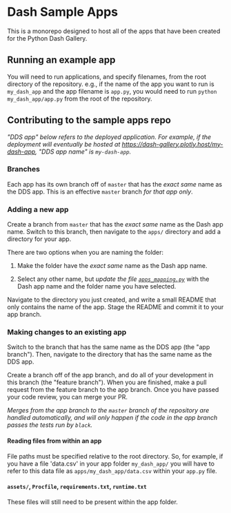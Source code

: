 # Dash Sample Apps

This is a monorepo designed to host all of the apps that have been
created for the Python Dash Gallery.

## Running an example app

You will need to run applications, and specify filenames, from the
root directory of the repository. e.g., if the name of the app you
want to run is `my_dash_app` and the app filename is `app.py`, you
would need to run `python my_dash_app/app.py` from the root of the
repository.

## Contributing to the sample apps repo

_"DDS app" below refers to the deployed application. For example, if
the deployment will eventually be hosted at
https://dash-gallery.plotly.host/my-dash-app, "DDS app name" is
`my-dash-app`._

### Branches

Each app has its own branch off of `master` that has the _exact same_
name as the DDS app. This is an effective `master` branch _for that
app only_.

### Adding a new app

Create a branch from `master` that has the _exact same_ name as the
Dash app name. Switch to this branch, then navigate to the `apps/`
directory and add a directory for your app.

There are two options when you are naming the folder:

1. Make the folder have the _exact same_ name as the Dash app name.

2. Select any other name, but _update the file
   [`apps_mapping.py`](apps_directory_mapping.py)_ with the Dash app
   name and the folder name you have selected.

Navigate to the directory you just created, and write a small README
that only contains the name of the app. Stage the README and commit it
to your app branch.

### Making changes to an existing app

Switch to the branch that has the same name as the DDS app (the "app
branch"). Then, navigate to the directory that has the same name as
the DDS app.

Create a branch off of the app branch, and do all of your development
in this branch (the "feature branch"). When you are finished, make a
pull request from the feature branch to the app branch. Once you have
passed your code review, you can merge your PR.

*Merges from the app branch to the `master` branch of the repository
 are handled automatically, and will only happen if the code in the
 app branch passes the tests run by `black`.*


#### Reading files from within an app

File paths must be specified relative to the root directory. So, for
example, if you have a file 'data.csv' in your app folder
`my_dash_app/` you will have to refer to this data file as
`apps/my_dash_app/data.csv` within your `app.py` file.

#### `assets/`, `Procfile`, `requirements.txt`, `runtime.txt`

These files will still need to be present within the app folder.
